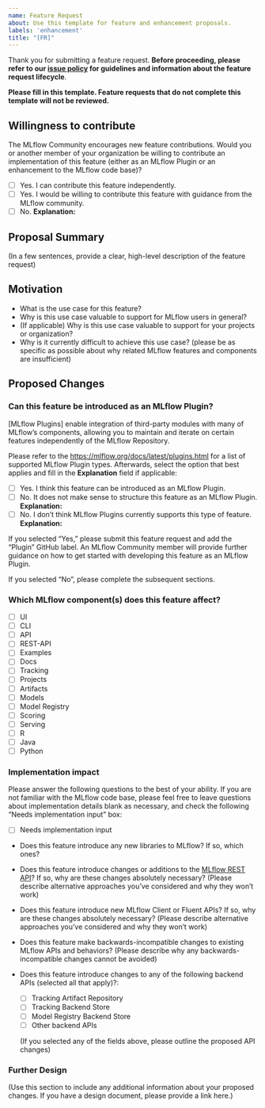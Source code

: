 ```yaml
---
name: Feature Request
about: Use this template for feature and enhancement proposals.
labels: 'enhancement'
title: "[FR]"
---
```

Thank you for submitting a feature request. **Before proceeding, please refer to our [issue policy](https://www.github.com/mlflow/mlflow/blob/master/ISSUE_POLICY.md) for guidelines and information about the feature request lifecycle**.

**Please fill in this template. Feature requests that do not complete this template will not be reviewed.**

## Willingness to contribute
The MLflow Community encourages new feature contributions. Would you or another member of your organization be willing to contribute an implementation of this feature (either as an MLflow Plugin or an enhancement to the MLflow code base)?

- [ ] Yes. I can contribute this feature independently.
- [ ] Yes. I would be willing to contribute this feature with guidance from the MLflow community.
- [ ] No. **Explanation:**

## Proposal Summary

(In a few sentences, provide a clear, high-level description of the feature request)

## Motivation
- What is the use case for this feature?
- Why is this use case valuable to support for MLflow users in general?
- (If applicable) Why is this use case valuable to support for your projects or organization?
- Why is it currently difficult to achieve this use case? (please be as specific as possible about why related MLflow features and components are insufficient)

## Proposed Changes

### Can this feature be introduced as an MLflow Plugin?
[MLflow Plugins] enable integration of third-party modules with many of MLflow’s components, allowing you to maintain and iterate on certain features independently of the MLflow Repository.

Please refer to the https://mlflow.org/docs/latest/plugins.html for a list of supported MLflow Plugin types. Afterwards, select the option that best applies and fill in the **Explanation** field if applicable:

- [ ] Yes. I think this feature can be introduced as an MLflow Plugin.
- [ ] No. It does not make sense to structure this feature as an MLflow Plugin. **Explanation:**
- [ ] No. I don’t think MLflow Plugins currently supports this type of feature. **Explanation:**

If you selected “Yes,” please submit this feature request and add the “Plugin” GitHub label. An MLflow Community member will provide further guidance on how to get started with developing this feature as an MLflow Plugin.

If you selected “No”, please complete the subsequent sections.

### Which MLflow component(s) does this feature affect?

- [ ] UI
- [ ] CLI
- [ ] API
- [ ] REST-API
- [ ] Examples
- [ ] Docs
- [ ] Tracking
- [ ] Projects
- [ ] Artifacts
- [ ] Models
- [ ] Model Registry
- [ ] Scoring
- [ ] Serving
- [ ] R
- [ ] Java
- [ ] Python

### Implementation impact
Please answer the following questions to the best of your ability. If you are not familiar with the MLflow code base, please feel free to leave questions about implementation details blank as necessary, and check the following “Needs implementation input” box:
- [ ] Needs implementation input

- Does this feature introduce any new libraries to MLflow? If so, which ones?

- Does this feature introduce changes or additions to the [MLflow REST API](https://mlflow.org/docs/latest/rest-api.html)? If so, why are these changes absolutely necessary? (Please describe alternative approaches you’ve considered and why they won’t work)

- Does this feature introduce new MLflow Client or Fluent APIs? If so, why are these changes absolutely necessary? (Please describe alternative approaches you’ve considered and why they won’t work)

- Does this feature make backwards-incompatible changes to existing MLflow APIs and behaviors? (Please describe why any backwards-incompatible changes cannot be avoided)

- Does this feature introduce changes to any of the following backend APIs (selected all that apply)?:
   - [ ] Tracking Artifact Repository
   - [ ] Tracking Backend Store
   - [ ] Model Registry Backend Store
   - [ ] Other backend APIs

   (If you selected any of the fields above, please outline the proposed API changes)

### Further Design

(Use this section to include any additional information about your proposed changes. If you have a design document, please provide a link here.)
